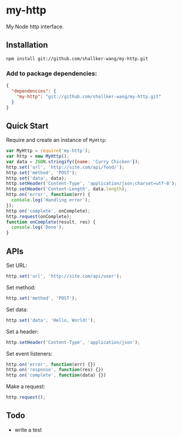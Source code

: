my-http
==========

My Node http interface.

## Installation
```shell
npm install git://github.com/shallker-wang/my-http.git
```

### Add to package dependencies:
```json
{
  "dependencies": {
    "my-http": "git://github.com/shallker-wang/my-http.git"
  }
}
```

## Quick Start
Require and create an instance of `MyHttp`:
```javascript
var MyHttp = require('my-http');
var http = new MyHttp();
var data = JSON.stringify({name: 'Curry Chicken'});
http.set('url', 'http://site.com/api/food/');
http.set('method', 'POST');
http.set('data', data);
http.setHeader('Content-Type', 'application/json;charset=utf-8');
http.setHeader('Content-Length', data.length);
http.on('error', function(err) {
  console.log('Handling error');
});
http.on('complete', onComplete);
http.request(onComplete);
function onComplete(result, res) {
  console.log('Done');
}
```

## APIs
Set URL:
```javascript
http.set('url', 'http://site.com/api/user');
```

Set method:
```javascript
http.set('method', 'POST');
```

Set data:
```javascript
http.set('data', 'Hello, World!');
```

Set a header:
```javascript
http.setHeader('Content-Type', 'application/json');
```

Set event listeners:
```javascript
http.on('error', function(err) {})
http.on('response', function(res) {})
http.on('complete', function(data) {})
```

Make a request:
```javascript
http.request();
```

## Todo
* write a test
